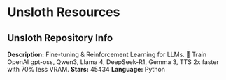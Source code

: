 # Unsloth Resources

## Unsloth Repository Info

**Description:** Fine-tuning & Reinforcement Learning for LLMs. 🦥 Train OpenAI gpt-oss, Qwen3, Llama 4, DeepSeek-R1, Gemma 3, TTS 2x faster with 70% less VRAM.
**Stars:** 45434
**Language:** Python

